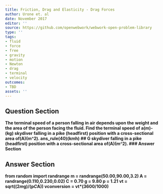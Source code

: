 ```yaml
---
title: Friction, Drag and Elasticity - Drag Forces
author: Urone et. al
date: November 2017
editor: ''
source: https://github.com/openwebwork/webwork-open-problem-library
type: ''
tags:
- fluid
- force
- free
- gravity
- motion
- Newton
- drag
- terminal
- velocity
outcomes:
- TBD
assets: ''
---
```


## Question Section 

<b>
The terminal speed of a person falling in air depends upon the weight and the area of the person facing the fluid.
Find the terminal speed of a(m)-(kg) skydiver falling in a pike (headfirst) position with a cross-sectional area of(A)(m^2).
ans_rule(40)(kmh)
## G
skydiver falling in a pike (headfirst) position with a cross-sectional area of(A)(m^2).
### Answer Section


## Answer Section

from random import randrange
m = randrange(50.00,90.00,3.2)
A = randrange(0.110,0.230,0.02)
C = 0.70
g = 9.80
p = 1.21
vt = sqrt((2*m*g)/(p*C*A))
vconversion = vt*(3600/1000)